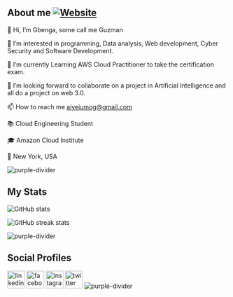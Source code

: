 ## About me [![Website]( https://img.shields.io/badge/-Click%20here-red)]([ (https://sites.google.com/view/gbenga-aiyejumo/home))

👋 Hi, I’m Gbenga, some call me Guzman

👀 I’m interested in programming, Data analysis, Web development, Cyber Security and Software Development.

🌱 I’m currently Learning AWS Cloud Practitioner to take the certification exam.

💞️ I’m looking forward to collaborate on a project in Artificial Intelligence and all do a project on web 3.0.

📫 How to reach me aiyejumog@gmail.com

📚 Cloud Engineering Student 

🎓 Amazon Cloud Institute

 📍 New York, USA

![purple-divider](https://user-images.githubusercontent.com/7065401/52071927-c1cd7100-2562-11e9-908a-dde91ba14e59.png)

## My Stats
![GitHub stats](https://github-readme-stats.vercel.app/api?username=gaiyejumo&show_icons=true&theme=radical)  

![GitHub streak stats](https://github-readme-streak-stats.herokuapp.com/?user=gaiyejumo&theme=radical)  

![purple-divider](https://user-images.githubusercontent.com/7065401/52071927-c1cd7100-2562-11e9-908a-dde91ba14e59.png)
 
## Social Profiles
[<img src='https://cdn.jsdelivr.net/npm/simple-icons@3.0.1/icons/linkedin.svg' alt='linkedin' height='40'>](https://www.linkedin.com/in/aiyejumo-gbenga/)  [<img src='https://cdn.jsdelivr.net/npm/simple-icons@3.0.1/icons/facebook.svg' alt='facebook' height='40'>](https://www.facebook.com/gaiyejumo)  [<img src='https://cdn.jsdelivr.net/npm/simple-icons@3.0.1/icons/instagram.svg' alt='instagram' height='40'>](https://www.instagram.com/gaiyejumo)  [<img src='https://cdn.jsdelivr.net/npm/simple-icons@3.0.1/icons/twitter.svg' alt='twitter' height='40'>](https://twitter.com/gaiyejumo)
![purple-divider](https://user-images.githubusercontent.com/7065401/52071927-c1cd7100-2562-11e9-908a-dde91ba14e59.png)

<!---
gaiyejumo/gaiyejumo is a ✨ special ✨ repository because its `README.md` (this file) appears on your GitHub profile.
You can click the Preview link to take a look at your changes.
Thank you for viewing my profile
--->
